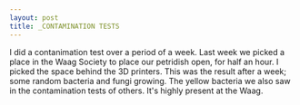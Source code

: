 ```yaml
---
layout: post
title: _CONTAMINATION TESTS
---
```

I did a contanimation test over a period of a week. Last week we picked a place in the Waag Society to place our petridish open, for half an hour. I picked the space behind the 3D printers. This was the result after a week; some random bacteria and fungi growing. The yellow bacteria we also saw in the contamination tests of others. It's highly present at the Waag.  
<img src="http://tamarahoogeweegen.com/microbes2.jpg" alt="" /> 
<img src="http://tamarahoogeweegen.com/microbes1.jpg" alt="" />
<img src="http://tamarahoogeweegen.com/microbes.jpg" alt="" />
<img src="http://tamarahoogeweegen.com/microbes3.jpg" alt="" />
<img src="http://tamarahoogeweegen.com/microbes4.jpg" alt="" />
<br>
